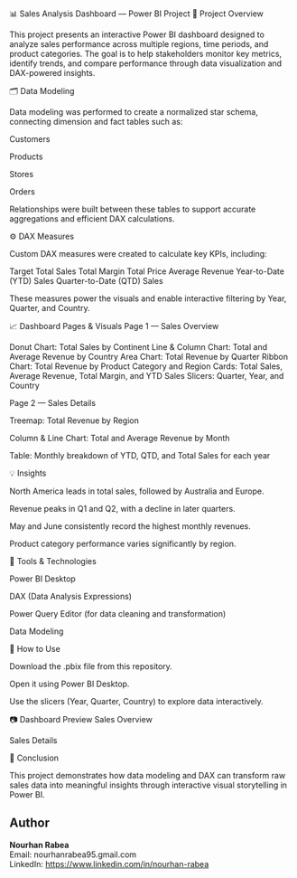 📊 Sales Analysis Dashboard — Power BI Project
🧠 Project Overview

This project presents an interactive Power BI dashboard designed to analyze sales performance across multiple regions, time periods, and product categories.
The goal is to help stakeholders monitor key metrics, identify trends, and compare performance through data visualization and DAX-powered insights.

🗂️ Data Modeling

Data modeling was performed to create a normalized star schema, connecting dimension and fact tables such as:

Customers

Products

Stores

Orders

Relationships were built between these tables to support accurate aggregations and efficient DAX calculations.

⚙️ DAX Measures

Custom DAX measures were created to calculate key KPIs, including:

Target
Total Sales
Total Margin
Total Price
Average Revenue
Year-to-Date (YTD) Sales
Quarter-to-Date (QTD) Sales

These measures power the visuals and enable interactive filtering by Year, Quarter, and Country.

📈 Dashboard Pages & Visuals
Page 1 — Sales Overview

Donut Chart: Total Sales by Continent
Line & Column Chart: Total and Average Revenue by Country
Area Chart: Total Revenue by Quarter
Ribbon Chart: Total Revenue by Product Category and Region
Cards: Total Sales, Average Revenue, Total Margin, and YTD Sales
Slicers: Quarter, Year, and Country


Page 2 — Sales Details

Treemap: Total Revenue by Region

Column & Line Chart: Total and Average Revenue by Month

Table: Monthly breakdown of YTD, QTD, and Total Sales for each year

💡 Insights

North America leads in total sales, followed by Australia and Europe.

Revenue peaks in Q1 and Q2, with a decline in later quarters.

May and June consistently record the highest monthly revenues.

Product category performance varies significantly by region.

🧰 Tools & Technologies

Power BI Desktop

DAX (Data Analysis Expressions)

Power Query Editor (for data cleaning and transformation)

Data Modeling

🚀 How to Use

Download the .pbix file from this repository.

Open it using Power BI Desktop.

Use the slicers (Year, Quarter, Country) to explore data interactively.

📷 Dashboard Preview
Sales Overview

Sales Details

🏁 Conclusion

This project demonstrates how data modeling and DAX can transform raw sales data into meaningful insights through interactive visual storytelling in Power BI.


## Author
**Nourhan Rabea**  
Email: nourhanrabea95.gmail.com  
LinkedIn: https://www.linkedin.com/in/nourhan-rabea
